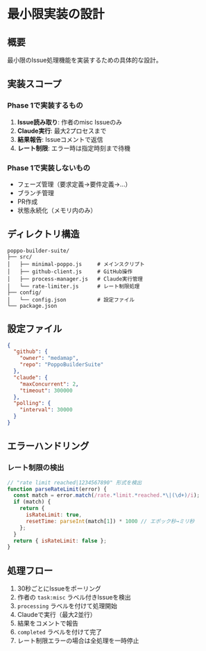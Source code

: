# 最小限実装の設計

## 概要
最小限のIssue処理機能を実装するための具体的な設計。

## 実装スコープ

### Phase 1で実装するもの
1. **Issue読み取り**: 作者のmisc Issueのみ
2. **Claude実行**: 最大2プロセスまで
3. **結果報告**: Issueコメントで返信
4. **レート制限**: エラー時は指定時刻まで待機

### Phase 1で実装しないもの
- フェーズ管理（要求定義→要件定義→...）
- ブランチ管理
- PR作成
- 状態永続化（メモリ内のみ）

## ディレクトリ構造
```
poppo-builder-suite/
├── src/
│   ├── minimal-poppo.js     # メインスクリプト
│   ├── github-client.js     # GitHub操作
│   ├── process-manager.js   # Claude実行管理
│   └── rate-limiter.js      # レート制限処理
├── config/
│   └── config.json          # 設定ファイル
└── package.json
```

## 設定ファイル
```json
{
  "github": {
    "owner": "medamap",
    "repo": "PoppoBuilderSuite"
  },
  "claude": {
    "maxConcurrent": 2,
    "timeout": 300000
  },
  "polling": {
    "interval": 30000
  }
}
```

## エラーハンドリング

### レート制限の検出
```javascript
// "rate limit reached|1234567890" 形式を検出
function parseRateLimit(error) {
  const match = error.match(/rate.*limit.*reached.*\|(\d+)/i);
  if (match) {
    return {
      isRateLimit: true,
      resetTime: parseInt(match[1]) * 1000 // エポック秒→ミリ秒
    };
  }
  return { isRateLimit: false };
}
```

## 処理フロー
1. 30秒ごとにIssueをポーリング
2. 作者の `task:misc` ラベル付きIssueを検出
3. `processing` ラベルを付けて処理開始
4. Claudeで実行（最大2並行）
5. 結果をコメントで報告
6. `completed` ラベルを付けて完了
7. レート制限エラーの場合は全処理を一時停止